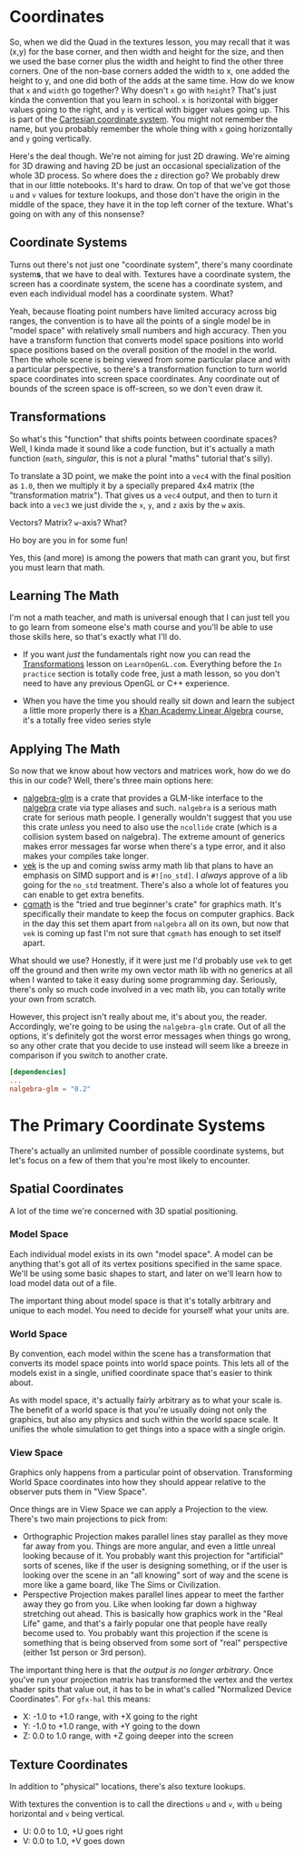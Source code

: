 # Coordinates

So, when we did the Quad in the textures lesson, you may recall that it was
(x,y) for the base corner, and then width and height for the size, and then we
used the base corner plus the width and height to find the other three corners.
One of the non-base corners added the width to x, one added the height to y, and
one did both of the adds at the same time. How do we know that `x` and `width`
go together? Why doesn't `x` go with `height`? That's just kinda the convention
that you learn in school. `x` is horizontal with bigger values going to the
right, and `y` is vertical with bigger values going up. This is part of the
[Cartesian coordinate
system](https://en.wikipedia.org/wiki/Cartesian_coordinate_system). You might
not remember the name, but you probably remember the whole thing with `x` going
horizontally and `y` going vertically.

Here's the deal though. We're not aiming for just 2D drawing. We're aiming for
3D drawing and having 2D be just an occasional specialization of the whole 3D
process. So where does the `z` direction go? We probably drew that in our little
notebooks. It's hard to draw. On top of that we've got those `u` and `v` values
for texture lookups, and those don't have the origin in the middle of the space,
they have it in the top left corner of the texture. What's going on with any of
this nonsense?

## Coordinate Systems

Turns out there's not just one "coordinate system", there's many coordinate
system**s**, that we have to deal with. Textures have a coordinate system, the
screen has a coordinate system, the scene has a coordinate system, and even each
individual model has a coordinate system. What?

Yeah, because floating point numbers have limited accuracy across big ranges,
the convention is to have all the points of a single model be in "model space"
with relatively small numbers and high accuracy. Then you have a transform
function that converts model space positions into world space positions based on
the overall position of the model in the world. Then the whole scene is being
viewed from some particular place and with a particular perspective, so there's
a transformation function to turn world space coordinates into screen space
coordinates. Any coordinate out of bounds of the screen space is off-screen, so
we don't even draw it.

## Transformations

So what's this "function" that shifts points between coordinate spaces? Well, I
kinda made it sound like a code function, but it's actually a math function
(`math`, _singular_, this is not a plural "maths" tutorial that's silly).

To translate a 3D point, we make the point into a `vec4` with the final position
as `1.0`, then we multiply it by a specially prepared 4x4 matrix (the
"transformation matrix"). That gives us a `vec4` output, and then to turn it
back into a `vec3` we just divide the `x`, `y`, and `z` axis by the `w` axis.

Vectors? Matrix? `w`-axis? What?

Ho boy are you in for some fun!

Yes, this (and more) is among the powers that math can grant you, but first you
must learn that math.

## Learning The Math

I'm not a math teacher, and math is universal enough that I can just tell you to
go learn from someone else's math course and you'll be able to use those skills
here, so that's exactly what I'll do.

* If you want _just_ the fundamentals right now you can read the
  [Transformations](https://learnopengl.com/Getting-started/Transformations)
  lesson on `LearnOpenGL.com`. Everything before the `In practice` section is
  totally code free, just a math lesson, so you don't need to have any previous
  OpenGL or C++ experience.

* When you have the time you should really sit down and learn the subject a
  little more properly there is a [Khan Academy Linear
  Algebra](https://www.khanacademy.org/math/linear-algebra) course, it's a totally
  free video series style

## Applying The Math

So now that we know about how vectors and matrices work, how do we do this in
our code? Well, there's three main options here:

* [nalgebra-glm](https://docs.rs/nalgebra-glm) is a crate that provides a
  GLM-like interface to the [nalgebra](https://docs.rs/nalgebra) crate via type
  aliases and such. `nalgebra` is a serious math crate for serious math people.
  I generally wouldn't suggest that you use this crate _unless_ you need to also
  use the `ncollide` crate (which is a collision system based on nalgebra). The
  extreme amount of generics makes error messages far worse when there's a type
  error, and it also makes your compiles take longer.
* [vek](https://docs.rs/vek) is the up and coming swiss army math lib that plans
  to have an emphasis on SIMD support and is `#![no_std]`. I _always_ approve of
  a lib going for the `no_std` treatment. There's also a whole lot of features
  you can enable to get extra benefits.
* [cgmath](https://docs.rs/cgmath) is the "tried and true beginner's crate" for
  graphics math. It's specifically their mandate to keep the focus on computer
  graphics. Back in the day this set them apart from `nalgebra` all on its own,
  but now that `vek` is coming up fast I'm not sure that `cgmath` has enough to
  set itself apart.

What should we use? Honestly, if it were just me I'd probably use `vek` to get
off the ground and then write my own vector math lib with no generics at all
when I wanted to take it easy during some programming day. Seriously, there's
only so much code involved in a vec math lib, you can totally write your own
from scratch.

However, this project isn't really about me, it's about you, the reader.
Accordingly, we're going to be using the `nalgebra-glm` crate. Out of all the
options, it's definitely got the worst error messages when things go wrong, so
any other crate that you decide to use instead will seem like a breeze in
comparison if you switch to another crate.

```toml
[dependencies]
...
nalgebra-glm = "0.2"
```

# The Primary Coordinate Systems

There's actually an unlimited number of possible coordinate systems, but let's
focus on a few of them that you're most likely to encounter.

## Spatial Coordinates

A lot of the time we're concerned with 3D spatial positioning.

### Model Space

Each individual model exists in its own "model space". A model can be anything
that's got all of its vertex positions specified in the same space. We'll be
using some basic shapes to start, and later on we'll learn how to load model
data out of a file.

The important thing about model space is that it's totally arbitrary and unique
to each model. You need to decide for yourself what your units are.

### World Space

By convention, each model within the scene has a transformation that converts
its model space points into world space points. This lets all of the models
exist in a single, unified coordinate space that's easier to think about.

As with model space, it's actually fairly arbitrary as to what your scale is.
The benefit of a world space is that you're usually doing not only the graphics,
but also any physics and such within the world space scale. It unifies the
whole simulation to get things into a space with a single origin.

### View Space

Graphics only happens from a particular point of observation. Transforming World
Space coordinates into how they should appear relative to the observer puts them
in "View Space".

Once things are in View Space we can apply a Projection to the view. There's two
main projections to pick from:

* Orthographic Projection makes parallel lines stay parallel as they move far
  away from you. Things are more angular, and even a little unreal looking
  because of it. You probably want this projection for "artificial" sorts of
  scenes, like if the user is designing something, or if the user is looking
  over the scene in an "all knowing" sort of way and the scene is more like a
  game board, like The Sims or Civilization.
* Perspective Projection makes parallel lines appear to meet the farther away
  they go from you. Like when looking far down a highway stretching out ahead.
  This is basically how graphics work in the "Real Life" game, and that's a
  fairly popular one that people have really become used to. You probably want
  this projection if the scene is something that is being observed from some
  sort of "real" perspective (either 1st person or 3rd person).

The important thing here is that _the output is no longer arbitrary_. Once
you've run your projection matrix has transformed the vertex and the vertex
shader spits that value out, it has to be in what's called "Normalized Device
Coordinates". For `gfx-hal` this means:

* X: -1.0 to +1.0 range, with +X going to the right
* Y: -1.0 to +1.0 range, with +Y going to the down
* Z: 0.0 to 1.0 range, with +Z going deeper into the screen

## Texture Coordinates

In addition to "physical" locations, there's also texture lookups.

With textures the convention is to call the directions `u` and `v`, with `u`
being horizontal and `v` being vertical.

* U: 0.0 to 1.0, +U goes right
* V: 0.0 to 1.0, +V goes down
